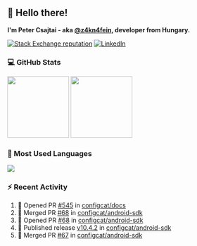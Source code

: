 ## 👋 Hello there!

**I'm Peter Csajtai - aka [@z4kn4fein](https://github.com/z4kn4fein), developer from Hungary.**

[![Stack Exchange reputation](https://img.shields.io/stackexchange/stackoverflow/r/8700582?color=orange&label=reputation&logo=stackoverflow&style=for-the-badge)](https://stackoverflow.com/users/8700582)
[![LinkedIn](https://img.shields.io/badge/linkedin-%230077B5.svg?style=for-the-badge&logo=linkedin&logoColor=white)](https://www.linkedin.com/in/csajtai-p%C3%A9ter-45395341/)

### 💻 GitHub Stats

<div>
  <img height="140px" src="https://github-readme-stats-pcsajtai.vercel.app/api?username=z4kn4fein&show_icons=true&hide_border=true&count_private=true&custom_title=Stats&theme=dracula&line_height=24&hide_title=true">
  <img height="140px" src="https://streak-stats.demolab.com?user=z4kn4fein&theme=dracula&hide_border=true">
  
</div>

### :toolbox: Most Used Languages

<img src="https://github-readme-stats-pcsajtai.vercel.app/api/top-langs/?username=z4kn4fein&theme=dracula&hide_border=true&layout=compact&langs_count=8&hide_title=true">

### :zap: Recent Activity

<!--START_SECTION:activity-->
1. 💪 Opened PR [#545](https://github.com/configcat/docs/pull/545) in [configcat/docs](https://github.com/configcat/docs)
2. 🎉 Merged PR [#68](https://github.com/configcat/android-sdk/pull/68) in [configcat/android-sdk](https://github.com/configcat/android-sdk)
3. 💪 Opened PR [#68](https://github.com/configcat/android-sdk/pull/68) in [configcat/android-sdk](https://github.com/configcat/android-sdk)
4. 🚀 Published release [v10.4.2](https://github.com/configcat/android-sdk/releases/tag/v10.4.2) in [configcat/android-sdk](https://github.com/configcat/android-sdk)
5. 🎉 Merged PR [#67](https://github.com/configcat/android-sdk/pull/67) in [configcat/android-sdk](https://github.com/configcat/android-sdk)
<!--END_SECTION:activity-->
